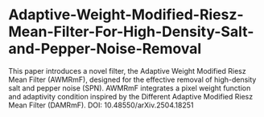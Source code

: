 # Adaptive-Weight-Modified-Riesz-Mean-Filter-For-High-Density-Salt-and-Pepper-Noise-Removal
This paper introduces a novel filter, the Adaptive Weight Modified Riesz Mean Filter (AWMRmF), designed for the effective removal of high-density salt and pepper noise (SPN). AWMRmF integrates a pixel weight function and adaptivity condition inspired by the Different Adaptive Modified Riesz Mean Filter (DAMRmF).
DOI: 10.48550/arXiv.2504.18251
